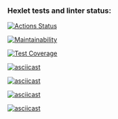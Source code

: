 ### Hexlet tests and linter status:
[![Actions Status](https://github.com/ovchinnikovsa/java-project-61/actions/workflows/hexlet-check.yml/badge.svg)](https://github.com/ovchinnikovsa/java-project-61/actions)

[![Maintainability](https://api.codeclimate.com/v1/badges/0c20cde8209d436f7599/maintainability)](https://codeclimate.com/github/ovchinnikovsa/java-project-61/maintainability)

[![Test Coverage](https://api.codeclimate.com/v1/badges/0c20cde8209d436f7599/test_coverage)](https://codeclimate.com/github/ovchinnikovsa/java-project-61/test_coverage)

[![asciicast](https://asciinema.org/a/679790.svg)](https://asciinema.org/a/679790)

[![asciicast](https://asciinema.org/a/680473.svg)](https://asciinema.org/a/680473)

[![asciicast](https://asciinema.org/a/680474.svg)](https://asciinema.org/a/680474)

[![asciicast](https://asciinema.org/a/680485.svg)](https://asciinema.org/a/680485)
